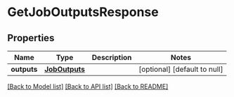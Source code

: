 # GetJobOutputsResponse

## Properties
Name | Type | Description | Notes
------------ | ------------- | ------------- | -------------
**outputs** | [**JobOutputs**](JobOutputs.md) |  | [optional] [default to null]

[[Back to Model list]](../README.md#documentation-for-models) [[Back to API list]](../README.md#documentation-for-api-endpoints) [[Back to README]](../README.md)



